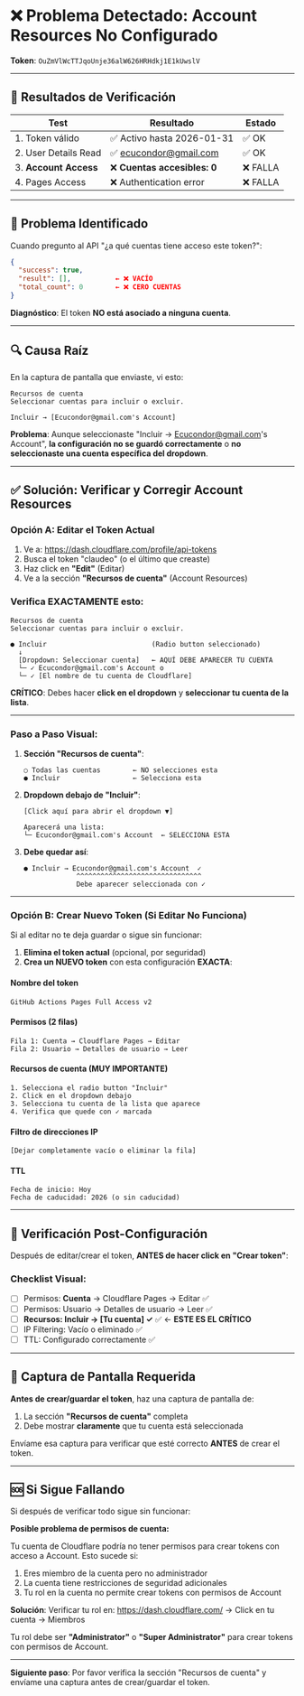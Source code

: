 # ❌ Problema Detectado: Account Resources No Configurado

**Token**: `OuZmVlWcTTJqoUnje36alW626HRHdkj1E1kUwslV`

---

## 🧪 Resultados de Verificación

| Test | Resultado | Estado |
|------|-----------|--------|
| 1. Token válido | ✅ Activo hasta 2026-01-31 | ✅ OK |
| 2. User Details Read | ✅ ecucondor@gmail.com | ✅ OK |
| 3. **Account Access** | ❌ **Cuentas accesibles: 0** | ❌ FALLA |
| 4. Pages Access | ❌ Authentication error | ❌ FALLA |

---

## 🎯 Problema Identificado

Cuando pregunto al API "¿a qué cuentas tiene acceso este token?":

```json
{
  "success": true,
  "result": [],           ← ❌ VACÍO
  "total_count": 0        ← ❌ CERO CUENTAS
}
```

**Diagnóstico**: El token **NO está asociado a ninguna cuenta**.

---

## 🔍 Causa Raíz

En la captura de pantalla que enviaste, vi esto:

```
Recursos de cuenta
Seleccionar cuentas para incluir o excluir.

Incluir → [Ecucondor@gmail.com's Account]
```

**Problema**: Aunque seleccionaste "Incluir → Ecucondor@gmail.com's Account", **la configuración no se guardó correctamente** o **no seleccionaste una cuenta específica del dropdown**.

---

## ✅ Solución: Verificar y Corregir Account Resources

### Opción A: Editar el Token Actual

1. Ve a: https://dash.cloudflare.com/profile/api-tokens
2. Busca el token "claudeo" (o el último que creaste)
3. Haz click en **"Edit"** (Editar)
4. Ve a la sección **"Recursos de cuenta"** (Account Resources)

### Verifica EXACTAMENTE esto:

```
Recursos de cuenta
Seleccionar cuentas para incluir o excluir.

● Incluir                          (Radio button seleccionado)
  ↓
  [Dropdown: Seleccionar cuenta]   ← AQUÍ DEBE APARECER TU CUENTA
  └─ ✓ Ecucondor@gmail.com's Account o
  └─ ✓ [El nombre de tu cuenta de Cloudflare]
```

**CRÍTICO**: Debes hacer **click en el dropdown** y **seleccionar tu cuenta de la lista**.

---

### Paso a Paso Visual:

1. **Sección "Recursos de cuenta"**:
   ```
   ○ Todas las cuentas        ← NO selecciones esta
   ● Incluir                  ← Selecciona esta
   ```

2. **Dropdown debajo de "Incluir"**:
   ```
   [Click aquí para abrir el dropdown ▼]

   Aparecerá una lista:
   └─ Ecucondor@gmail.com's Account  ← SELECCIONA ESTA
   ```

3. **Debe quedar así**:
   ```
   ● Incluir → Ecucondor@gmail.com's Account  ✓
                ^^^^^^^^^^^^^^^^^^^^^^^^^^^^^^^
                Debe aparecer seleccionada con ✓
   ```

---

### Opción B: Crear Nuevo Token (Si Editar No Funciona)

Si al editar no te deja guardar o sigue sin funcionar:

1. **Elimina el token actual** (opcional, por seguridad)
2. **Crea un NUEVO token** con esta configuración **EXACTA**:

#### Nombre del token
```
GitHub Actions Pages Full Access v2
```

#### Permisos (2 filas)
```
Fila 1: Cuenta → Cloudflare Pages → Editar
Fila 2: Usuario → Detalles de usuario → Leer
```

#### **Recursos de cuenta (MUY IMPORTANTE)**
```
1. Selecciona el radio button "Incluir"
2. Click en el dropdown debajo
3. Selecciona tu cuenta de la lista que aparece
4. Verifica que quede con ✓ marcada
```

#### Filtro de direcciones IP
```
[Dejar completamente vacío o eliminar la fila]
```

#### TTL
```
Fecha de inicio: Hoy
Fecha de caducidad: 2026 (o sin caducidad)
```

---

## 🧪 Verificación Post-Configuración

Después de editar/crear el token, **ANTES de hacer click en "Crear token"**:

### Checklist Visual:
- [ ] Permisos: **Cuenta** → Cloudflare Pages → Editar ✅
- [ ] Permisos: Usuario → Detalles de usuario → Leer ✅
- [ ] **Recursos: Incluir → [Tu cuenta] ✓** ✅ ← **ESTE ES EL CRÍTICO**
- [ ] IP Filtering: Vacío o eliminado ✅
- [ ] TTL: Configurado correctamente ✅

---

## 📸 Captura de Pantalla Requerida

**Antes de crear/guardar el token**, haz una captura de pantalla de:

1. La sección **"Recursos de cuenta"** completa
2. Debe mostrar **claramente** que tu cuenta está seleccionada

Envíame esa captura para verificar que esté correcto **ANTES** de crear el token.

---

## 🆘 Si Sigue Fallando

Si después de verificar todo sigue sin funcionar:

**Posible problema de permisos de cuenta:**

Tu cuenta de Cloudflare podría no tener permisos para crear tokens con acceso a Account. Esto sucede si:

1. Eres miembro de la cuenta pero no administrador
2. La cuenta tiene restricciones de seguridad adicionales
3. Tu rol en la cuenta no permite crear tokens con permisos de Account

**Solución**: Verificar tu rol en:
https://dash.cloudflare.com/ → Click en tu cuenta → Miembros

Tu rol debe ser **"Administrator"** o **"Super Administrator"** para crear tokens con permisos de Account.

---

**Siguiente paso**: Por favor verifica la sección "Recursos de cuenta" y envíame una captura antes de crear/guardar el token.
